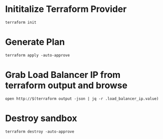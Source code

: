# Inititalize Terraform Provider

```
terraform init
```

# Generate Plan
```
terraform apply -auto-approve
```

# Grab Load Balancer IP from terraform output and browse
```
open http://$(terraform output -json | jq -r .load_balancer_ip.value)
```


# Destroy sandbox
```
terraform destroy -auto-approve
```